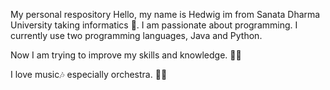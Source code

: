 My personal respository
Hello, my name is Hedwig im from Sanata Dharma University taking informatics 🏫.
I am passionate about programming. I currently use two programming languages, Java and Python.

Now I am trying to improve my skills and knowledge.  👨‍🎓

I love music🎶 especially orchestra. 🎺🎻
